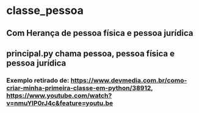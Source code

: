 # classe_pessoa

## Com Herança de pessoa física e pessoa jurídica

## principal.py chama pessoa, pessoa física e pessoa jurídica

### Exemplo retirado de: https://www.devmedia.com.br/como-criar-minha-primeira-classe-em-python/38912, https://www.youtube.com/watch?v=nmuYlP0rJ4c&feature=youtu.be
